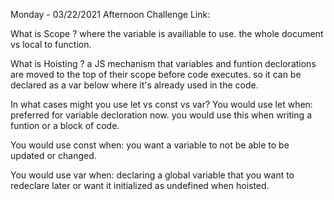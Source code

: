 Monday - 03/22/2021 
Afternoon Challenge Link:

What is Scope ?
where the variable is availiable to use. the whole document vs local to function.

What is Hoisting ?
a JS mechanism that variables and funtion declorations are moved to the top of their scope before code executes. so it can be declared as a var below where it's already used in the code. 

In what cases might you use let vs const vs var?
You would use let when: preferred for variable decloration now. you would use this when writing a funtion or a block of code. 

You would use const when: you want a variable to not be able to be updated or changed. 

You would use var when: declaring a global variable that you want to redeclare later or want it initialized as undefined when hoisted.